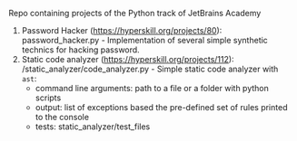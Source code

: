 Repo containing projects of the Python track of JetBrains Academy

1. Password Hacker (https://hyperskill.org/projects/80): password_hacker.py - Implementation of several simple synthetic technics for hacking password.
2. Static code analyzer (https://hyperskill.org/projects/112): /static_analyzer/code_analyzer.py - Simple static code analyzer with ```ast```:
   - command line arguments: path to a file or a folder with python scripts
   - output: list of exceptions based the pre-defined set of rules printed to the console
   - tests: static_analyzer/test_files